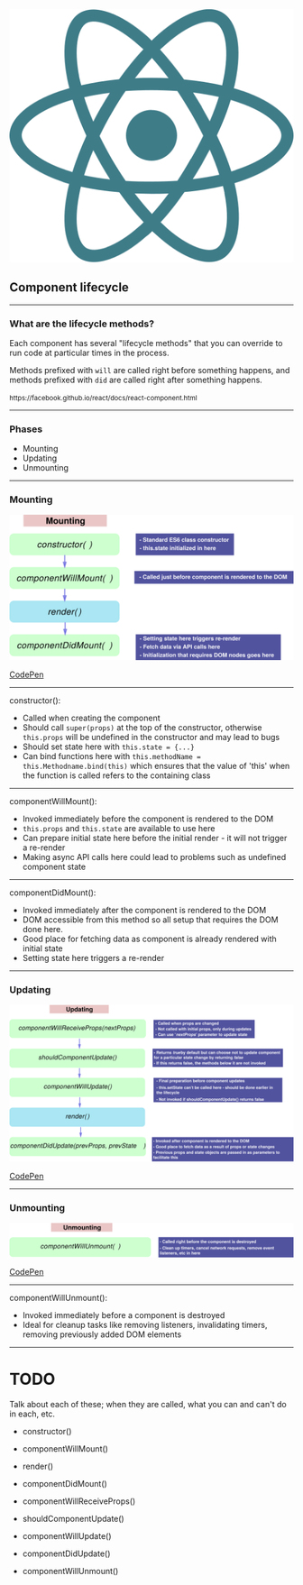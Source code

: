 <img src="img/react.svg" class="spin logo logo--small" />

## Component lifecycle

---

### What are the lifecycle methods?

Each component has several "lifecycle methods" that you can override to run code at particular times in the process.

Methods prefixed with `will` are called right before something happens, and methods prefixed with `did` are called right after something happens.

<p><small>https://facebook.github.io/react/docs/react-component.html</small></p>

---

### Phases

- Mounting
- Updating
- Unmounting

---

### Mounting

![](img/mounting.svg)

[CodePen](https://goo.gl/DposJo)

---

constructor():
- Called when creating the component
- Should call `super(props)` at the top of the constructor, otherwise `this.props` will be undefined in the constructor and may lead to bugs
- Should set state here with `this.state = {...}`
- Can bind functions here with `this.methodName = this.Methodname.bind(this)` which ensures that the value of 'this' when the function is called refers to the containing class

---

componentWillMount():
- Invoked immediately before the component is rendered to the DOM
- `this.props` and `this.state` are available to use here
- Can prepare initial state here before the initial render - it will not trigger a re-render
- Making async API calls here could lead to problems such as undefined component state

---

componentDidMount():
- Invoked immediately after the component is rendered to the DOM
- DOM accessible from this method so all setup that requires the DOM done here.
- Good place for fetching data as component is already rendered with initial state
- Setting state here triggers a re-render

---

### Updating

![](img/updating.svg)

[CodePen](https://goo.gl/vXJD1o)

---

### Unmounting

![](img/unmounting.svg)

[CodePen](https://goo.gl/Lu8q1V)

---

componentWillUnmount():
- Invoked immediately before a component is destroyed
- Ideal for cleanup tasks like removing listeners, invalidating timers, removing previously added DOM elements

---

# TODO

Talk about each of these; when they are called, what you can and can't do in each, etc.

- constructor()
- componentWillMount()
- render()
- componentDidMount()

- componentWillReceiveProps()
- shouldComponentUpdate()
- componentWillUpdate()
- componentDidUpdate()

- componentWillUnmount()
